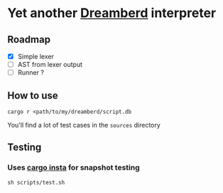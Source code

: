 # Yet another [Dreamberd](https://github.com/TodePond/DreamBerd) interpreter




## Roadmap

- [x] Simple lexer
- [ ] AST from lexer output
- [ ] Runner ?

## How to use
```console
cargo r <path/to/my/dreamberd/script.db
```

You'll find a lot of test cases in the `sources` directory


## Testing

### Uses [cargo insta](https://github.com/mitsuhiko/insta) for snapshot testing
```console
sh scripts/test.sh
```
